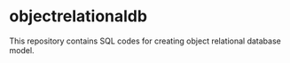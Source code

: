 # objectrelationaldb
This repository contains SQL codes for creating object relational database model.
